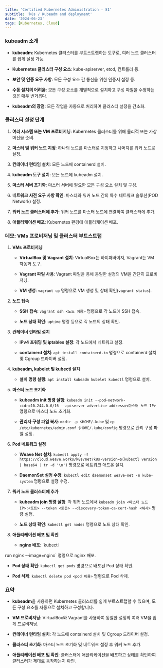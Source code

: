 ```yaml
--- 
title: 'Certified Kubernetes Administration - 81'
subtitle: 'k8s / Kubeadm and deployment'
date: '2024-06-23'
tags: [Kubernetes, Cloud]
---
```


### kubeadm 소개

- **kubeadm**: Kubernetes 클러스터를 부트스트랩하는 도구로, 여러 노드 클러스터를 쉽게 설정 가능.

- **Kubernetes 클러스터 구성 요소**: kube-apiserver, etcd, 컨트롤러 등.

- **보안 및 인증 요구 사항**: 모든 구성 요소 간 통신을 위한 인증서 설정 등.

- **수동 설치의 어려움**: 모든 구성 요소를 개별적으로 설치하고 구성 파일을 수정하는 것은 매우 번거롭다.

- **kubeadm의 장점**: 모든 작업을 자동으로 처리하여 클러스터 설정을 간소화.

### 클러스터 설정 단계

1. **여러 시스템 또는 VM 프로비저닝**: Kubernetes 클러스터를 위해 물리적 또는 가상 머신을 준비.

2. **마스터 및 워커 노드 지정**: 하나의 노드를 마스터로 지정하고 나머지를 워커 노드로 설정.

3. **컨테이너 런타임 설치**: 모든 노드에 containerd 설치.

4. **kubeadm 도구 설치**: 모든 노드에 kubeadm 설치.

5. **마스터 서버 초기화**: 마스터 서버에 필요한 모든 구성 요소 설치 및 구성.

6. **네트워크 사전 요구 사항 확인**: 마스터와 워커 노드 간의 특수 네트워크 솔루션(POD Network) 설정.

7. **워커 노드 클러스터에 추가**: 워커 노드를 마스터 노드에 연결하여 클러스터에 추가.

8. **애플리케이션 배포**: Kubernetes 환경에 애플리케이션 배포.

### 데모: VMs 프로비저닝 및 클러스터 부트스트랩

1. **VMs 프로비저닝**
   
   - **VirtualBox 및 Vagrant 설치**: VirtualBox는 하이퍼바이저, Vagrant는 VM 자동화 도구.
   
   - **Vagrant 파일 사용**: Vagrant 파일을 통해 동일한 설정의 VM을 간단히 프로비저닝.
   
   - **VM 생성**: `vagrant up` 명령으로 VM 생성 및 상태 확인(`vagrant status`).


2. **노드 접속**
   
   - **SSH 접속**: `vagrant ssh <노드 이름>` 명령으로 각 노드에 SSH 접속.
   
   - **노드 상태 확인**: `uptime` 명령 등으로 각 노드의 상태 확인.


3. **컨테이너 런타임 설치**
   
   - **IPv4 포워딩 및 iptables 설정**: 각 노드에서 네트워크 설정.
   
   - **containerd 설치**: `apt install containerd.io` 명령으로 containerd 설치 및 Cgroup 드라이버 설정.


4. **kubeadm, kubelet 및 kubectl 설치**
   
   - **설치 명령 실행**: `apt install kubeadm kubelet kubectl` 명령으로 설치.


5. **마스터 노드 초기화**
   
   - **kubeadm init 명령 실행**: `kubeadm init --pod-network-cidr=10.244.0.0/16 --apiserver-advertise-address=<마스터 노드 IP>` 명령으로 마스터 노드 초기화.
   
   - **관리자 구성 파일 복사**: `mkdir -p $HOME/.kube` 및 `cp /etc/kubernetes/admin.conf $HOME/.kube/config` 명령으로 관리 구성 파일 설정.


6. **Pod 네트워크 설정**
   
   - **Weave Net 설치**: `kubectl apply -f https://cloud.weave.works/k8s/net?k8s-version=$(kubectl version | base64 | tr -d '\n')` 명령으로 네트워크 애드온 설치.
   
   - **DaemonSet 설정 수정**: `kubectl edit daemonset weave-net -n kube-system` 명령으로 설정 수정.


7. **워커 노드 클러스터에 추가**
   
   - **kubeadm join 명령 실행**: 각 워커 노드에서 `kubeadm join <마스터 노드 IP>:<포트> --token <토큰> --discovery-token-ca-cert-hash <해시>` 명령 실행.
   
   - **노드 상태 확인**: `kubectl get nodes` 명령으로 노드 상태 확인.


8. **애플리케이션 배포 및 확인**
   
   - **nginx 배포**: `kubectl

run nginx --image=nginx` 명령으로 nginx 배포.
   
   - **Pod 상태 확인**: `kubectl get pods` 명령으로 배포된 Pod 상태 확인.
   
   - **Pod 삭제**: `kubectl delete pod <pod 이름>` 명령으로 Pod 삭제.

### 요약

- **kubeadm**을 사용하면 Kubernetes 클러스터를 쉽게 부트스트랩할 수 있으며, 모든 구성 요소를 자동으로 설치하고 구성합니다.

- **VM 프로비저닝**: VirtualBox와 Vagrant를 사용하여 동일한 설정의 여러 VM을 쉽게 프로비저닝.

- **컨테이너 런타임 설치**: 각 노드에 containerd 설치 및 Cgroup 드라이버 설정.

- **클러스터 초기화**: 마스터 노드 초기화 및 네트워크 설정 후 워커 노드 추가.

- **애플리케이션 배포 및 확인**: 클러스터에 애플리케이션을 배포하고 상태를 확인하여 클러스터가 제대로 동작하는지 확인.
